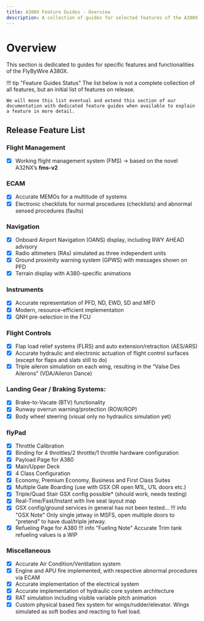 ```yaml
---
title: A380X Feature Guides - Overview
description: A collection of guides for selected features of the A380X.
---
```


# Overview

This section is dedicated to guides for specific features and functionalities of the FlyByWire A380X. 

!!! tip "Feature Guides Status"
    The list below is not a complete collection of all features, but an initial list of features on release. 

    We will move this list eventual and extend this section of our documentation with dedicated feature guides when available to explain a feature in more detail.

## Release Feature List

### Flight Management
- [x] Working flight management system (FMS) -> based on the novel A32NX’s **fms-v2**

### ECAM
- [x] Accurate MEMOs for a multitude of systems
- [x] Electronic checklists for normal procedures (checklists) and abnormal sensed procedures (faults)

### Navigation
- [x] Onboard Airport Navigation (OANS) display, including RWY AHEAD advisory
- [x] Radio altimeters (RAs) simulated as three independent units
- [x] Ground proximity warning system (GPWS) with messages shown on PFD
- [x] Terrain display with A380-specific animations

### Instruments
- [x] Accurate representation of PFD, ND, EWD, SD and MFD
- [x] Modern, resource-efficient implementation
- [x] QNH pre-selection in the FCU

### Flight Controls
- [x] Flap load relief systems (FLRS) and auto extension/retraction (AES/ARS)
- [x] Accurate hydraulic and electronic actuation of flight control surfaces (except for flaps and slats still to do)
- [x] Triple aileron simulation on each wing, resulting in the “Valse Des Ailerons” (VDA/Aileron Dance)

### Landing Gear / Braking Systems:
- [x] Brake-to-Vacate (BTV) functionality
- [x] Runway overrun warning/protection (ROW/ROP)
- [x] Body wheel steering (visual only no hydraulics simulation yet)

### flyPad
- [x] Throttle Calibration
- [x] Binding for 4 throttles/2 throttle/1 throttle hardware configuration
- [x] Payload Page for A380
- [x] Main/Upper Deck
- [x] 4 Class Configuration
- [x] Economy, Premium Economy, Business and First Class Suites
- [x] Multiple Gate Boarding (use with GSX OR open M1L, U1L doors etc.)
- [x] Triple/Quad Stair GSX config possible* (should work, needs testing)
- [x] Real-Time/Fast/Instant with live seat layout map
- [x] GSX config/ground services in general has not been tested…
!!! info "GSX Note"
    Only single jetway in MSFS, open multiple doors to “pretend” to have dual/triple jetway.
- [x] Refueling Page for A380
!!! info "Fueling Note"
    Accurate Trim tank refueling values is a WIP

### Miscellaneous
- [x] Accurate Air Condition/Ventilation system
- [x] Engine and APU fire implemented, with respective abnormal procedures via ECAM
- [x] Accurate implementation of the electrical system
- [x] Accurate implementation of hydraulic core system architecture
- [x] RAT simulation including visible variable pitch animation
- [x] Custom physical based flex system for wings/rudder/elevator. Wings simulated as soft bodies and reacting to fuel load.
